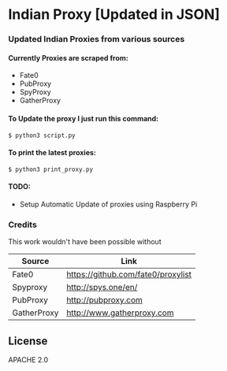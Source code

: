 # Indian Proxy [Updated in JSON]

### Updated Indian Proxies from various sources

#### Currently Proxies are scraped from:
  - Fate0
  - PubProxy
  - SpyProxy
  - GatherProxy


#### To Update the proxy I just run this command:

```
$ python3 script.py
```

#### To print the latest proxies:

```
$ python3 print_proxy.py
```

#### TODO:
 - Setup Automatic Update of proxies using Raspberry Pi
### Credits

This work wouldn't have been possible without

| Source | Link |
| ------ | ------ |
| Fate0 | https://github.com/fate0/proxylist |
| Spyproxy | http://spys.one/en/ |
| PubProxy | http://pubproxy.com |
| GatherProxy | http://www.gatherproxy.com |



License
----

APACHE 2.0
